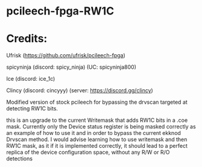 # pcileech-fpga-RW1C

# Credits:

Ufrisk (https://github.com/ufrisk/pcileech-fpga)

spicyninja (discord: spicy_ninja) (UC: spicyninja800)

Ice (discord: ice_1c)

Clincy (discord: cincyyy) (server: https://discord.gg/clincy) 

Modified version of stock pcileech for bypassing the drvscan targeted at detecting RW1C bits.

this is an upgrade to the current Writemask that adds RW1C bits in a .coe mask. Currently only the Device status register is being masked correctly as an example of how to use it and in order to bypass the current ekknod Drvscan method. I would advise learning how to use writemask and then RW1C mask, as it if it is implemented correctly, it should lead to a perfect replica of the device configuration space, without any R/W or R/O detections
